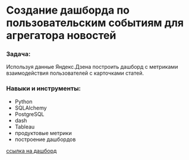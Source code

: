 # Создание дашборда по пользовательским событиям для агрегатора новостей
### Задача:
Используя данные Яндекс.Дзена построить дашборд с метриками взаимодействия пользователей с карточками статей.
### Навыки и инструменты:

 - Python
 - SQLAlchemy
 - PostgreSQL
 - dash
 - Tableau
 - продуктовые метрики
 - построение дашбордов
 
[ссылка на дашборд](https://public.tableau.com/profile/vladimir7867#!/vizhome/__16031800877550/sheet1)
